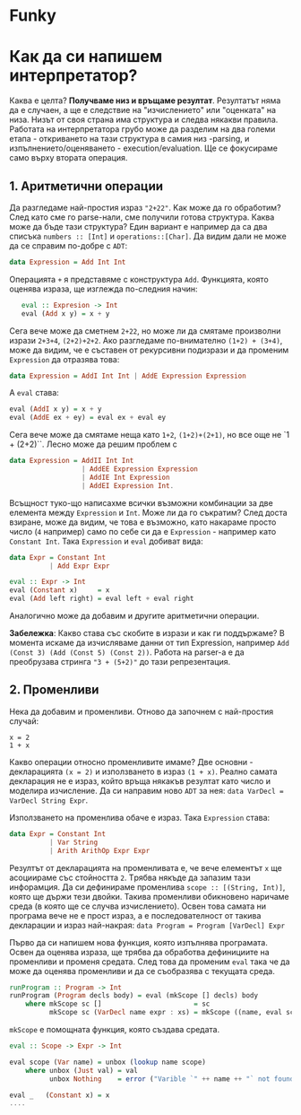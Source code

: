 
Funky
====

# Как да си напишем интерпретатор?
Каква е целта? **Получваме низ и връщаме резултат**. Резултатът няма да е случаен, а ще е следствие на "изчислението" или "оценката" на низа. Низът от своя страна има структура и следва някакви правила. Работата на интерпретатора грубо може да разделим на два големи етапа - откриването на тази структура в самия низ -parsing, и изпълнението/oценяването - execution/evaluation.  Ще се фокусираме само върху втората операция.

## 1. Аритметични операции

Да разгледаме най-простия израз `"2+22"`. Kак може да го обработим? След като сме го parsе-нали, сме получили готова структура. Каква може да бъде тази структура? Един вариант е например да са два списъка `numbers :: [Int]` и `operations::[Char]`. Да видим дали не може да се справим по-добре с `ADT`:
```hs
data Expression = Add Int Int
```
Операцията `+` я представяме с конструктура `Add`.  Функцията, която оценява израза, ще изглежда по-следния начин:
```hs
   eval :: Expresion -> Int
   eval (Add x y) = x + y
```
Сега вече може да сметнем `2+22`, но може ли да смятаме произволни изрази `2+3+4`, `(2+2)+2+2`. Ако разгледаме по-внимателно `(1+2) + (3+4)`, може да видим, че е съставен от рекурсивни подизрази и да променим `Expression` да отразява това:
```hs
data Expression = AddI Int Int | AddE Expression Expression
```
А `еval` става:
```hs
еval (AddI x y) = x + y
eval (AddE ex + ey) = eval ex + eval ey
```

Сега вече може да смятаме неща като `1+2`, `(1+2)+(2+1)`, но все още не `1 + (2+2)``. Лесно може да решим проблем с
```hs
data Expression = AddII Int Int
                  | AddEE Expression Expression
                  | AddIE Int Expression
                  | AddEI Expression Int.
```
Всъщност туко-що написахме всички възможни комбинации за две елемента между `Expression` и `Int`. Може ли да го съкратим? След доста взиране, може да видим, че това е възможно, като накараме просто число (`4` например) само по себе си да е `Expression` - например като `Constant Int`. Taка `Expression` и `eval` добиват вида:
```hs
data Expr = Constant Int
          | Add Expr Expr

eval :: Expr -> Int
eval (Constant x)     = x
eval (Add left right) = eval left + eval right
```
Aналогично може да добавим и другите аритметични операции.

**Забележка**: Какво става със скобите в изрази и как ги поддържаме?
В момента искаме да изчисляваме данни от тип Еxpression, например `Add (Const 3) (Add (Const 5) (Const 2))`. Работа на parser-а е да преобрузава стрингa `"3 + (5+2)"` до тази репрезентация.

## 2. Променливи
Нека да добавим и променливи. Отново да започнем с най-простия случай:
```
x = 2
1 + x
```
Какво операции относно променливите имаме? Две основни - декларацията `(x = 2)` и използването в израз `(1 + x)`.
Реално самата декларация не е израз, който връща някакъв резултат като число и моделира изчисление. Да си направим ново `ADT` за нея:
`data VarDecl = VarDecl String Expr`.

Използването на променлива обаче е израз. Така `Expression` става:
```hs
data Expr = Constant Int
          | Var String
          | Arith ArithOp Expr Expr
```

Резултът от декларацията на променливата е, че вече елементът `x` ще асоциираме със стойността `2`. Tрябва някъде да запазим тази инфорамция. Да си дефинираме променлива `scope :: [(String, Int)]`, която ще държи тези двойки. Такива променливи обикновено наричаме среда (в която ще се случва изчислението).
Освен това самата ни програма вече не е прост израз, а е последователност от такива декларации и израз най-накрая:
`data Program = Program [VarDecl] Expr`

Първо да си напишем нова функция, която изпълнява програмата. Освен да оценява израза, ще трябва да обработва дефинициите на променливи и променя средата. След това да променим `eval` така че да може да оценява променливи и да се съобразява с текущата среда.

```hs
runProgram :: Program -> Int
runProgram (Program decls body) = eval (mkScope [] decls) body
    where mkScope sc []                       = sc
          mkScope sc (VarDecl name expr : xs) = mkScope ((name, eval sc expr):sc) xs
```
`mkScope` е помощната функция, която създава средата.

```hs
eval :: Scope -> Expr -> Int

eval scope (Var name) = unbox (lookup name scope)
    where unbox (Just val) = val
          unbox Nothing    = error ("Varible `" ++ name ++ "` not found!")

eval _   (Constant x) = x
....

```
